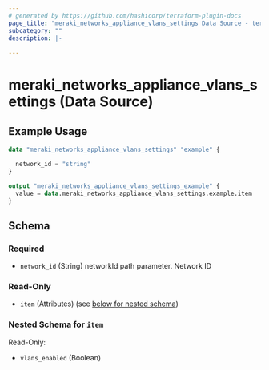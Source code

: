 ```yaml
---
# generated by https://github.com/hashicorp/terraform-plugin-docs
page_title: "meraki_networks_appliance_vlans_settings Data Source - terraform-provider-meraki"
subcategory: ""
description: |-
  
---
```


# meraki_networks_appliance_vlans_settings (Data Source)



## Example Usage

```terraform
data "meraki_networks_appliance_vlans_settings" "example" {

  network_id = "string"
}

output "meraki_networks_appliance_vlans_settings_example" {
  value = data.meraki_networks_appliance_vlans_settings.example.item
}
```

<!-- schema generated by tfplugindocs -->
## Schema

### Required

- `network_id` (String) networkId path parameter. Network ID

### Read-Only

- `item` (Attributes) (see [below for nested schema](#nestedatt--item))

<a id="nestedatt--item"></a>
### Nested Schema for `item`

Read-Only:

- `vlans_enabled` (Boolean)
